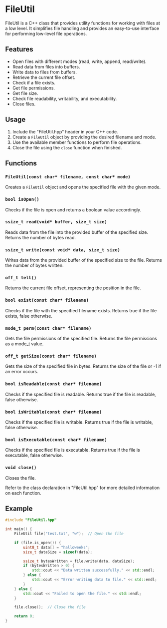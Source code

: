 # FileUtil

FileUtil is a C++ class that provides utility functions for working with files at a low level. It simplifies file handling and provides an easy-to-use interface for performing low-level file operations.

## Features

- Open files with different modes (read, write, append, read/write).
- Read data from files into buffers.
- Write data to files from buffers.
- Retrieve the current file offset.
- Check if a file exists.
- Get file permissions.
- Get file size.
- Check file readability, writability, and executability.
- Close files.

## Usage

1. Include the "FileUtil.hpp" header in your C++ code.
2. Create a `FileUtil` object by providing the desired filename and mode.
3. Use the available member functions to perform file operations.
4. Close the file using the `close` function when finished.

## Functions

### `FileUtil(const char* filename, const char* mode)`

Creates a `FileUtil` object and opens the specified file with the given mode.

### `bool isOpen()`

Checks if the file is open and returns a boolean value accordingly.

### `ssize_t read(void* buffer, size_t size)`

Reads data from the file into the provided buffer of the specified size. Returns the number of bytes read.

### `ssize_t write(const void* data, size_t size)`

Writes data from the provided buffer of the specified size to the file. Returns the number of bytes written.

### `off_t tell()`

Returns the current file offset, representing the position in the file.

### `bool exist(const char* filename)`

Checks if the file with the specified filename exists. Returns true if the file exists, false otherwise.

### `mode_t perm(const char* filename)`

Gets the file permissions of the specified file. Returns the file permissions as a mode_t value.

### `off_t getSize(const char* filename)`

Gets the size of the specified file in bytes. Returns the size of the file or -1 if an error occurs.

### `bool isReadable(const char* filename)`

Checks if the specified file is readable. Returns true if the file is readable, false otherwise.

### `bool isWritable(const char* filename)`

Checks if the specified file is writable. Returns true if the file is writable, false otherwise.

### `bool isExecutable(const char* filename)`

Checks if the specified file is executable. Returns true if the file is executable, false otherwise.

### `void close()`

Closes the file.

Refer to the class declaration in "FileUtil.hpp" for more detailed information on each function.

## Example

```cpp
#include "FileUtil.hpp"

int main() {
    FileUtil file("test.txt", "w");  // Open the file

    if (file.is_open()) {
        uint8_t data[] = "halloweeks";
        size_t dataSize = sizeof(data);

        ssize_t bytesWritten = file.write(data, dataSize);
        if (bytesWritten > 0) {
            std::cout << "Data written successfully." << std::endl;
        } else {
            std::cout << "Error writing data to file." << std::endl;
        }
    } else {
        std::cout << "Failed to open the file." << std::endl;
    }

    file.close();  // Close the file

    return 0;
}
